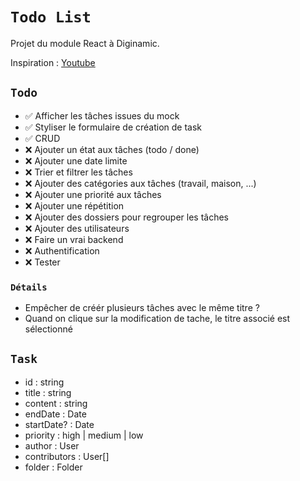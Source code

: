 # `Todo List`

Projet du module React à Diginamic.

Inspiration : [Youtube](https://www.youtube.com/watch?v=8ZKq0r-g87M)

## `Todo`

-   ✅ Afficher les tâches issues du mock
-   ✅ Styliser le formulaire de création de task
-   ✅ CRUD
-   ❌ Ajouter un état aux tâches (todo / done)
-   ❌ Ajouter une date limite
-   ❌ Trier et filtrer les tâches
-   ❌ Ajouter des catégories aux tâches (travail, maison, ...)
-   ❌ Ajouter une priorité aux tâches
-   ❌ Ajouter une répétition
-   ❌ Ajouter des dossiers pour regrouper les tâches
-   ❌ Ajouter des utilisateurs
-   ❌ Faire un vrai backend
-   ❌ Authentification
-   ❌ Tester

### `Détails`

-   Empêcher de créér plusieurs tâches avec le même titre ?
-   Quand on clique sur la modification de tache, le titre associé est sélectionné

## `Task`

-   id : string
-   title : string
-   content : string
-   endDate : Date
-   startDate? : Date
-   priority : high | medium | low
-   author : User
-   contributors : User[]
-   folder : Folder
